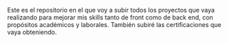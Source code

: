 Este es el repositorio en el que voy a subir todos los proyectos que vaya realizando para mejorar mis skills tanto de front como de back end, con propósitos académicos y laborales. También subiré las certificaciones que vaya obteniendo.  
